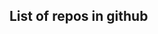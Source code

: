 <body>
    <article>
        <h1>List of repos in github</h1>
          <script>
              const article = document.querySelector('article');
      fetch('https://api.github.com/users/dadhiramp/repos')
        .then(res => res.json())
        .then(res => {
            res.forEach(repo => {
                const repoInfo = document.createElement('div');
                repoInfo.innerHTML += `${repo.name}`;
                article.appendChild(repoInfo);
            })
        });
    </script>
    </article>
</body>


